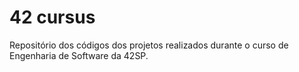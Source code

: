 # 42 cursus
Repositório dos códigos dos projetos realizados durante o curso de Engenharia de Software da 42SP.  
